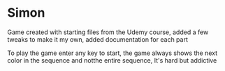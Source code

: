 <h1>Simon</h1>

<p>Game created with starting files from the Udemy course, added a few tweaks to make it my own, added documentation for each part</p>

<p>
  To play the game enter any key to start, the game always shows the next color in the sequence and notthe entire sequence,
  It's hard but addictive
</p>
